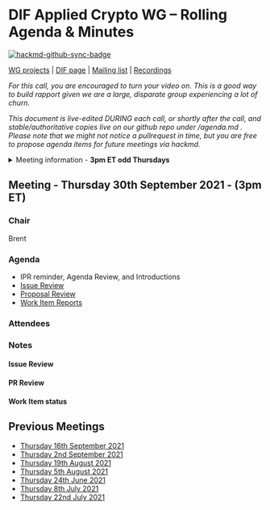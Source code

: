 # DIF Applied Crypto WG – Rolling Agenda & Minutes

[![hackmd-github-sync-badge](https://hackmd.io/FdDDhUXkQdq2Iglrsfq-7g/badge)](https://hackmd.io/FdDDhUXkQdq2Iglrsfq-7g)

 

[WG projects](https://github.com/topics/wg-crypto) | [DIF page](https://identity.foundation/working-groups/crypto.html) | [Mailing list](https://lists.identity.foundation/g/crypto-wg) | [Recordings](https://docs.google.com/spreadsheets/d/1wgccmMvIImx30qVE9GhRKWWv3vmL2ZyUauuKx3IfRmA/edit#gid=339046779)

_For this call, you are encouraged to turn your video on. This is a good way to build rapport given we are a large, disparate group experiencing a lot of churn._

_This document is live-edited DURING each call, or shortly after the call, and stable/authoritative copies live on our github repo under /agenda.md .
Please note that we might not notice a pullrequest in time, but you are free to propose agenda items for future meetings via hackmd._

<details>
<summary> Meeting information - <b>3pm ET odd Thursdays</b></summary>
- Before your contribute - [**join DIF**](https://identity.foundation/join) and [sign the WG charter](https://bit.ly/DIF-WG-select1) (both are required!)
- Time: 3pm ET, time in ET
- [Calendar entry](https://calendar.google.com/event?action=TEMPLATE&tmeid=M2c5ZnRnZWFnbWxqdm9tOG5ncXNzMm1wYnJfMjAyMTA2MjRUMTkwMDAwWiBkZWNlbnRyYWxpemVkLmlkZW50aXR5QG0&tmsrc=decentralized.identity%40gmail.com&scp=ALL)
- [Zoom room](https://us02web.zoom.us/j/87960900967?pwd=Ti9KWXpyR0dkKzhEQ0lTTVkxOE1WQT09), Meeting ID: 879 6090 0967 , Password: 045023
</details>

## Meeting - Thursday 30th September 2021 - (3pm ET)

### Chair
Brent

### Agenda
- IPR reminder, Agenda Review, and Introductions 
- [Issue Review](https://github.com/decentralized-identity/crypto-wg/issues)
- [Proposal Review](https://github.com/decentralized-identity/crypto-wg/pulls)
- [Work Item Reports](https://github.com/decentralized-identity/crypto-wg/tree/main/work_items)

### Attendees


### Notes
#### Issue Review

#### PR Review

#### Work Item status

## Previous Meetings

- [Thursday 16th September 2021](.meetings/2021-09-16/agenda.md)
- [Thursday 2nd September 2021](./meetings/02-09-2021/agenda.md)
- [Thursday 19th August 2021](./meetings/19-08-2021/agenda.md)
- [Thursday 5th August 2021](./meetings/05-08-2021/agenda.md)
- [Thursday 24th June 2021](./meetings/24-06-2021/agenda.md)
- [Thursday 8th July 2021](./meetings/08-07-2021/agenda.md)
- [Thursday 22nd July 2021](./meetings/22-07-2021/agenda.md)
